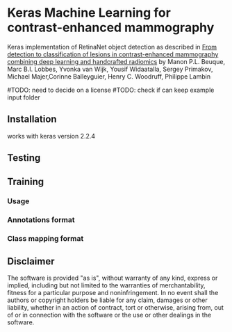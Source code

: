 # Keras Machine Learning for contrast-enhanced mammography 
Keras implementation of RetinaNet object detection as described in [From detection to classification of lesions in contrast-enhanced mammography combining deep learning and handcrafted radiomics](link)
by Manon P.L. Beuque, Marc B.I. Lobbes, Yvonka van Wijk, Yousif Widaatalla, Sergey Primakov, Michael Majer,Corinne Balleyguier, Henry C. Woodruff, Philippe Lambin

#TODO: need to decide on a license
#TODO: check if can keep example input folder

## Installation
works with keras version 2.2.4
## Testing

## Training

### Usage

### Annotations format

### Class mapping format

## Disclaimer

The software is provided "as is", without warranty of any kind, express or implied, including but not limited to the warranties of merchantability, fitness for a particular purpose and noninfringement. In no event shall the authors or copyright holders be liable for any claim, damages or other liability, whether in an action of contract, tort or otherwise, arising from, out of or in connection with the software or the use or other dealings in the software.
